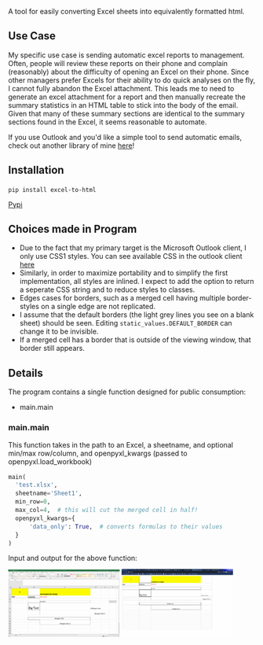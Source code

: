 A tool for easily converting Excel sheets into equivalently formatted html.

## Use Case
My specific use case is sending automatic excel reports to management. Often, people will review these reports on their phone and complain (reasonably) about the difficulty of opening an Excel on their phone. Since other managers prefer Excels for their ability to do quick analyses on the fly, I cannot fully abandon the Excel attachment. This leads me to need to generate an excel attachment for a report and then manually recreate the summary statistics in an HTML table to stick into the body of the email. Given that many of these summary sections are identical to the summary sections found in the Excel, it seems reasonable to automate.

If you use Outlook and you'd like a simple tool to send automatic emails, check out another library of mine [here](https://github.com/douglassimonsen/outlook_emailer)!

## Installation
`pip install excel-to-html`

[Pypi](https://pypi.org/project/excel-to-html/)

## Choices made in Program
* Due to the fact that my primary target is the Microsoft Outlook client, I only use CSS1 styles. You can see available CSS in the outlook client [here](https://docs.microsoft.com/en-us/previous-versions/office/developer/office-2007/aa338201(v=office.12))
* Similarly, in order to maximize portability and to simplify the first implementation, all styles are inlined. I expect to add the option to return a seperate CSS string and to reduce styles to classes.
* Edges cases for borders, such as a merged cell having multiple border-styles on a single edge are not replicated.
* I assume that the default borders (the light grey lines you see on a blank sheet) should be seen. Editing `static_values.DEFAULT_BORDER` can change it to be invisible.
* If a merged cell has a border that is outside of the viewing window, that border still appears.

## Details
The program contains a single function designed for public consumption:
* main.main

### main.main
This function takes in the path to an Excel, a sheetname, and optional min/max row/column, and openpyxl_kwargs (passed to openpyxl.load_workbook)

```python
main(
  'test.xlsx',
  sheetname='Sheet1',
  min_row=0,
  max_col=4,  # this will cut the merged cell in half!
  openpyxl_kwargs={
      'data_only': True,  # converts formulas to their values
  }
)
```
Input and output for the above function:

<img src="https://github.com/douglassimonsen/excel_to_html/blob/main/excel_example.PNG" alt="Input Excel" width="45%"></img>
<img src="https://github.com/douglassimonsen/excel_to_html/blob/main/html_example.PNG" alt="Ouput HTML" width="45%"></img>
